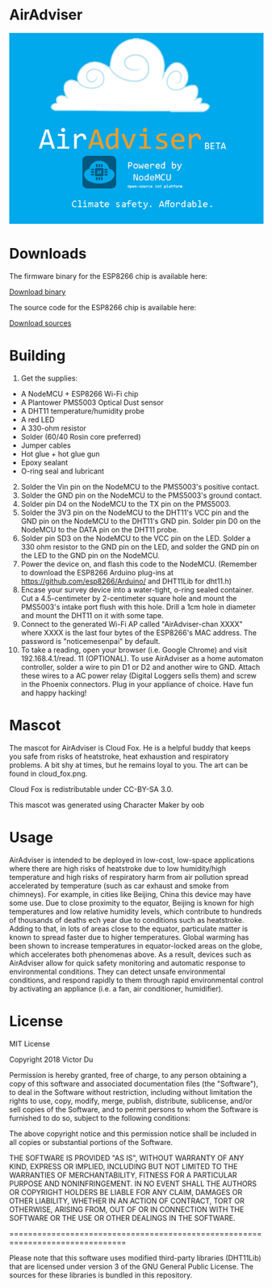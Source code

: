 # AirAdviser
![alt text](https://raw.githubusercontent.com/DrDab/AirAdviser/master/logo1.png)

# Downloads
The firmware binary for the ESP8266 chip is available here:

[Download binary](https://github.com/DrDab/AirAdviser/blob/master/firmware.bin)

The source code for the ESP8266 chip is available here:

[Download sources](https://github.com/DrDab/AirAdviser)

# Building
1. Get the supplies:
  - A NodeMCU + ESP8266 Wi-Fi chip
  - A Plantower PMS5003 Optical Dust sensor
  - A DHT11 temperature/humidity probe
  - A red LED
  - A 330-ohm resistor
  - Solder (60/40 Rosin core preferred)
  - Jumper cables
  - Hot glue + hot glue gun
  - Epoxy sealant
  - O-ring seal and lubricant
2. Solder the Vin pin on the NodeMCU to the PMS5003's positive contact.
3. Solder the GND pin on the NodeMCU to the PMS5003's ground contact.
4. Solder pin D4 on the NodeMCU to the TX pin on the PMS5003.
5. Solder the 3V3 pin on the NodeMCU to the DHT11's VCC pin and the GND pin on the NodeMCU to the DHT11's GND pin. Solder pin D0 on the NodeMCU to the DATA pin on the DHT11 probe.
6. Solder pin SD3 on the NodeMCU to the VCC pin on the LED. Solder a 330 ohm resistor to the GND pin on the LED, and solder the GND pin on the LED to the GND pin on the NodeMCU.
7. Power the device on, and flash this code to the NodeMCU. (Remember to download the ESP8266 Arduino plug-ins at https://github.com/esp8266/Arduino/ and DHT11Lib for dht11.h)
8. Encase your survey device into a water-tight, o-ring sealed container. Cut a 4.5-centimeter by 2-centimeter square hole and mount the PMS5003's intake port flush with this hole. Drill a 1cm hole in diameter and mount the DHT11 on it with some tape.
9. Connect to the generated Wi-Fi AP called "AirAdviser-chan XXXX" where XXXX is the last four bytes of the ESP8266's MAC address. The password is "noticemesenpai" by default.
10. To take a reading, open your browser (i.e. Google Chrome) and visit 192.168.4.1/read.
11 (OPTIONAL). To use AirAdviser as a home automaton controller, solder a wire to pin D1 or D2 and another wire to GND. Attach these wires to a AC power relay (Digital Loggers sells them) and screw in the Phoenix connectors. Plug in your appliance of choice. Have fun and happy hacking!

# Mascot
The mascot for AirAdviser is Cloud Fox. He is a helpful buddy that keeps you safe from risks of heatstroke, heat exhaustion and respiratory problems. A bit shy at times, but he remains loyal to you. The art can be found in cloud_fox.png. 

Cloud Fox is redistributable under CC-BY-SA 3.0.

This mascot was generated using Character Maker by oob

# Usage
AirAdviser is intended to be deployed in low-cost, low-space applications where there are high risks of heatstroke due to low humidity/high temperature and high risks of respiratory harm from air pollution spread accelerated by temperature (such as car exhaust and smoke from chimneys). For example, in cities like Beijing, China this device may have some use. Due to close proximity to the equator, Beijing is known for high temperatures and low relative humidity levels, which contribute to hundreds of thousands of deaths ech year due to conditions such as heatstroke. Adding to that, in lots of areas close to the equator, particulate matter is known to spread faster due to higher temperatures. Global warming has been shown to increase temperatures in equator-locked areas on the globe, which accelerates both phenomenas above. As a result, devices such as AirAdviser allow for quick safety monitoring and automatic response to environmental conditions. They can detect unsafe environmental conditions, and respond rapidly to them through rapid environmental control by activating an appliance (i.e. a fan, air conditioner, humidifier). 

# License
MIT License

Copyright 2018 Victor Du

Permission is hereby granted, free of charge, to any person obtaining a copy of this software and associated documentation files (the "Software"), to deal in the Software without restriction, including without limitation the rights to use, copy, modify, merge, publish, distribute, sublicense, and/or sell copies of the Software, and to permit persons to whom the Software is furnished to do so, subject to the following conditions:

The above copyright notice and this permission notice shall be included in all copies or substantial portions of the Software.

THE SOFTWARE IS PROVIDED "AS IS", WITHOUT WARRANTY OF ANY KIND, EXPRESS OR IMPLIED, INCLUDING BUT NOT LIMITED TO THE WARRANTIES OF MERCHANTABILITY, FITNESS FOR A PARTICULAR PURPOSE AND NONINFRINGEMENT. IN NO EVENT SHALL THE AUTHORS OR COPYRIGHT HOLDERS BE LIABLE FOR ANY CLAIM, DAMAGES OR OTHER LIABILITY, WHETHER IN AN ACTION OF CONTRACT, TORT OR OTHERWISE, ARISING FROM, OUT OF OR IN CONNECTION WITH THE SOFTWARE OR THE USE OR OTHER DEALINGS IN THE SOFTWARE.

===============================================================================

Please note that this software uses modified third-party libraries (DHT11Lib) that are licensed under version 3 of the GNU General Public License. The sources for these libraries is bundled in this repository.

